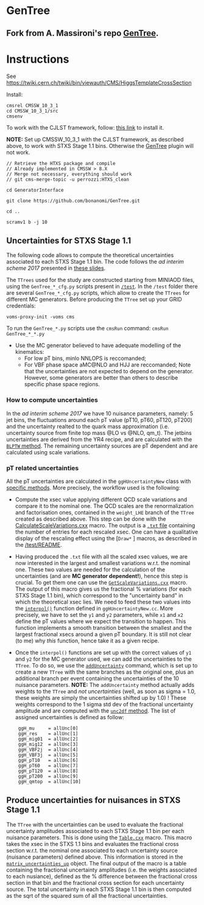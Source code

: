 # GenTree
## Fork from A. Massironi's repo [GenTree](https://github.com/amassiro/GenTree).

Instructions
====

See
    https://twiki.cern.ch/twiki/bin/viewauth/CMS/HiggsTemplateCrossSection
    
Install:

    cmsrel CMSSW_10_3_1
    cd CMSSW_10_3_1/src
    cmsenv
    
 To work with the CJLST framework, follow:
 [this link](https://github.com/CJLST/ZZAnalysis#zzanalysis) to install it.
    
 **NOTE:** Set up CMSSW_10_3_1 with the CJLST framework, as described above, to work with STXS Stage 1.1 bins. Otherwise the [GenTree](https://github.com/bonanomi/GenTree/blob/CJLST/plugins/GenTree.cc#L176) plugin will not work.

    // Retrieve the HTXS package and compile
    // Already implemented in CMSSW > 8.X
    // Merge not necessary, everything should work
    // git cms-merge-topic -u perrozzi:HTXS_clean
    
    cd GeneratorInterface
    
    git clone https://github.com/bonanomi/GenTree.git
    
    cd ..
    
    scramv1 b -j 10 
    
## Uncertainties for STXS Stage 1.1 
The following code allows to compute the theoretical uncertainties associated to each STXS Stage 1.1 bin.
The code follows the *ad interim scheme 2017* presented in [these slides](https://indico.cern.ch/event/628660/contributions/2593406/attachments/1459912/2255407/May-16-HIG_Massironi.pdf).

The `TTrees`  used for the study are constructed starting from MINIAOD files, using the `GenTree_*_cfg.py` scripts present in [`/test`](https://github.com/bonanomi/GenTree/tree/CJLST/test).
In the `/test` folder there are several `GenTree_*_cfg.py` scripts, which allow to create the `TTrees` for different MC generators. Before producing the `TTree` set up your GRID credentials:

    voms-proxy-init -voms cms
To run the `GenTree_*.py` scripts use the `cmsRun` command: `cmsRun GenTree_*_*.py`

 * Use the MC generator believed to have adequate modelling of the kinematics:
   * For low pT bins, minlo NNLOPS is reccomanded;
   * For VBF phase space aMC@NLO and HJJ are reccomanded;
Note that the uncertainties are not expected to depend on the generator. However, some generators are better than others to describe specific phase space regions.

### How to compute uncertainties
In the *ad interim scheme 2017* we have 10 nuisance parameters, namely: 5 jet bins, the fluctuations around each pT value (pT10, pT60, pT120, pT200) and the uncertainty realted to the
quark mass approximation (i.e. uncertainty source from finite top mass @LO vs @NLO, qm_t). 
The jetbins uncertainties are derived from the YR4 recipe, and are calculated with the [`BLPTW` method](https://github.com/bonanomi/GenTree/blob/CJLST/src/ggHUncertaintyNew.cc#L51).
The remaining uncertainty sources are pT dependent and are calculated using scale variations.

### pT related uncertainties
All the pT uncertainties are calculated in the `ggHUncertaintyNew` class with [specific methods](https://github.com/bonanomi/GenTree/blob/CJLST/src/ggHUncertaintyNew.cc#L99). 
More precisely, the workflow used is the following:
 * Compute the xsec value applying different QCD scale variations and compare it to the nominal one. The QCD scales are the renormalization and factorisation ones, contained in the `weight_LHE` branch of the `TTree` created as described above. This step can be done with the [CalculateScaleVariations.cxx](https://github.com/bonanomi/GenTree/blob/CJLST/test/CalculateScaleVariation.cxx#L12) macro. The output is a [`.txt` file](https://github.com/bonanomi/GenTree/blob/CJLST/test/CalculateScaleVariation.cxx#L119) containing the number of entries for each rescaled xsec. One can have a qualitative display of the rescaling effect using the [`Draw*` ] macros, as described in the [/test/README](https://github.com/bonanomi/GenTree/tree/CJLST/test#instructions).

 * Having produced the `.txt` file with all the scaled xsec values, we are now interested in the largest and smallest variations w.r.t. the nominal one. These two values are needed for the calculation of the uncertainties (and are **MC generator dependent!**), hence this step is crucial. To get them one can use the [`GetScaleVariations.cxx`](https://github.com/bonanomi/GenTree/blob/CJLST/test/GetScaleVariation.cxx) macro. The output of this macro gives us the fractional % variations (for each STXS Stage 1.1 bin), which correspond to the "uncertainty band" in which the theoretical xsec lies. We need to feed these two values into the [`interpol()`](https://github.com/bonanomi/GenTree/blob/CJLST/src/ggHUncertaintyNew.cc#L83) function defined in `ggHUncertaintyNew.cc`. More precisely, we have to set the `y1` and `y2` parameters, while `x1` and `x2` define the pT values where we expect the transition to happen. This function implements a smooth transition between the smallest and the largest fractional xsecs around a given pT boundary. It is still not clear (to me) why *this* function, hence take it as a given recipe.

 * Once the `interpol()` functions are set up with the correct values of `y1` and `y2` for the MC generator used, we can add the uncertainties to the `TTree`. To do so, we use the [`addUncertainty`](https://github.com/bonanomi/GenTree/blob/CJLST/bin/addUncertainty.cpp#L120) command, which is set up to create a new `TTree` with the same branches as the original one, plus an additional branch per event containing the uncertainties of the 10 nuisance parameters.  **NOTE:** The `addUncertainty` method actually adds weights to the `TTree` and *not uncertainties* (well, as soon as sigma = 1.0, these weights are simply the uncertainties shifted up by 1.0) ! These weights correspond to the 1 sigma std dev of the fractional uncertainty amplitude and are computed with the [`unc2df` method](https://github.com/bonanomi/GenTree/blob/master/src/ggHUncertaintyNew.cc#L245). The list of assigned uncertainties is defined as follow:

        ggH_mu     = allUnc[0]
        ggH_res    = allUnc[1]
        ggH_mig01  = allUnc[2]
        ggH_mig12  = allUnc[3]
        ggH_VBF2j  = allUnc[4]
        ggH_VBF3j  = allUnc[5]
        ggH_pT10   = allUnc[6]
        ggH_pT60   = allUnc[7]
        ggH_pT120  = allUnc[8]
        ggH_pT200  = allUnc[9]
        ggH_qmtop  = allUnc[10]


## Produce uncertainties for nuisances in STXS Stage 1.1
The `TTree` with the uncertainties can be used to evaluate the fractional uncertainty amplitudes associated to each STXS Stage 1.1 bin per each nuisance parameters. This is done using the [`Table.cxx`](https://github.com/bonanomi/GenTree/blob/CJLST/test/Table.cxx) macro. This macro takes the xsec in the STXS 1.1 bins and evaluates the fractional cross section w.r.t. the nominal one associated to each uncertainty source (nuisance parameters) defined above. This information is stored in the [`matrix_uncertainties_up`](https://github.com/bonanomi/GenTree/blob/CJLST/test/Table.cxx#L121) object. The final output of the macro is a table containing the fractional uncertainty amplitudes (i.e. the weights associated to each nusiance), defined as the % difference between the fractional cross section in that bin and the fractional cross section for each uncertainty source. The total uncertainty in each STXS Stage 1.1 bin is then computed as the sqrt of the squared sum of all the fractional uncertainties.

